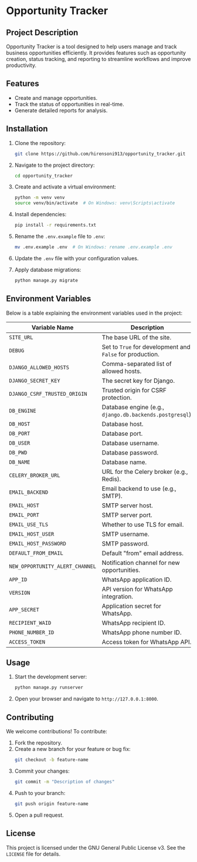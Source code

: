 # Opportunity Tracker

## Project Description

Opportunity Tracker is a tool designed to help users manage and track business opportunities efficiently. It provides features such as opportunity creation, status tracking, and reporting to streamline workflows and improve productivity.

## Features

- Create and manage opportunities.
- Track the status of opportunities in real-time.
- Generate detailed reports for analysis.

## Installation

1. Clone the repository:
   ```bash
   git clone https://github.com/hirensoni913/opportunity_tracker.git
   ```
2. Navigate to the project directory:
   ```bash
   cd opportunity_tracker
   ```
3. Create and activate a virtual environment:
   ```bash
   python -m venv venv
   source venv/bin/activate  # On Windows: venv\Scripts\activate
   ```
4. Install dependencies:
   ```bash
   pip install -r requirements.txt
   ```
5. Rename the `.env.example` file to `.env`:
   ```bash
   mv .env.example .env  # On Windows: rename .env.example .env
   ```
6. Update the `.env` file with your configuration values.

7. Apply database migrations:
   ```bash
   python manage.py migrate
   ```

## Environment Variables

Below is a table explaining the environment variables used in the project:

| Variable Name                   | Description                                               |
| ------------------------------- | --------------------------------------------------------- |
| `SITE_URL`                      | The base URL of the site.                                 |
| `DEBUG`                         | Set to `True` for development and `False` for production. |
| `DJANGO_ALLOWED_HOSTS`          | Comma-separated list of allowed hosts.                    |
| `DJANGO_SECRET_KEY`             | The secret key for Django.                                |
| `DJANGO_CSRF_TRUSTED_ORIGIN`    | Trusted origin for CSRF protection.                       |
| `DB_ENGINE`                     | Database engine (e.g., `django.db.backends.postgresql`).  |
| `DB_HOST`                       | Database host.                                            |
| `DB_PORT`                       | Database port.                                            |
| `DB_USER`                       | Database username.                                        |
| `DB_PWD`                        | Database password.                                        |
| `DB_NAME`                       | Database name.                                            |
| `CELERY_BROKER_URL`             | URL for the Celery broker (e.g., Redis).                  |
| `EMAIL_BACKEND`                 | Email backend to use (e.g., SMTP).                        |
| `EMAIL_HOST`                    | SMTP server host.                                         |
| `EMAIL_PORT`                    | SMTP server port.                                         |
| `EMAIL_USE_TLS`                 | Whether to use TLS for email.                             |
| `EMAIL_HOST_USER`               | SMTP username.                                            |
| `EMAIL_HOST_PASSWORD`           | SMTP password.                                            |
| `DEFAULT_FROM_EMAIL`            | Default "from" email address.                             |
| `NEW_OPPORTUNITY_ALERT_CHANNEL` | Notification channel for new opportunities.               |
| `APP_ID`                        | WhatsApp application ID.                                  |
| `VERSION`                       | API version for WhatsApp integration.                     |
| `APP_SECRET`                    | Application secret for WhatsApp.                          |
| `RECIPIENT_WAID`                | WhatsApp recipient ID.                                    |
| `PHONE_NUMBER_ID`               | WhatsApp phone number ID.                                 |
| `ACCESS_TOKEN`                  | Access token for WhatsApp API.                            |

## Usage

1. Start the development server:
   ```bash
   python manage.py runserver
   ```
2. Open your browser and navigate to `http://127.0.0.1:8000`.

## Contributing

We welcome contributions! To contribute:

1. Fork the repository.
2. Create a new branch for your feature or bug fix:
   ```bash
   git checkout -b feature-name
   ```
3. Commit your changes:
   ```bash
   git commit -m "Description of changes"
   ```
4. Push to your branch:
   ```bash
   git push origin feature-name
   ```
5. Open a pull request.

## License

This project is licensed under the GNU General Public License v3. See the `LICENSE` file for details.
